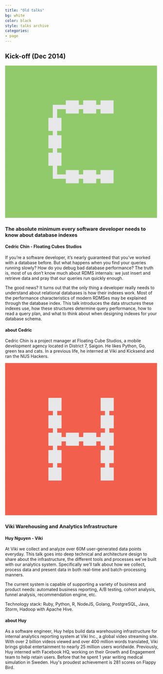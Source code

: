 ```yaml
---
title: "Old talks"
bg: white
color: black
style: talks archive
categories:
- page
---
```


## Kick-off (Dec 2014)

![logo](img/talk-c.jpg)

### The absolute minimum every software developer needs to know about database indexes

#### Cedric Chin - Floating Cubes Studios

If you’re a software developer, it’s nearly guaranteed that you’ve worked with a database before. But what happens when you find your queries running slowly? How do you debug bad database performance? The truth is, most of us don’t know much about RDMS internals: we just insert and retrieve data and pray that our queries run quickly enough.

The good news? It turns out that the only thing a developer really needs to understand about relational databases is how their indexes work. Most of the performance characteristics of modern RDMSes may be explained through the database index. This talk introduces the data structures these indexes use, how these structures determine query performance, how to read a query plan, and what to think about when designing indexes for your database schema.

#### about Cedric

Cedric Chin is a project manager at Floating Cube Studios, a mobile development agency located in District 7, Saigon. He likes Python, Go, green tea and cats. In a previous life, he interned at Viki and Kicksend and ran the NUS Hackers.

![logo](img/talk-h.jpg)

### Viki Warehousing and Analytics Infrastructure

#### Huy Nguyen - Viki

At Viki we collect and analyze over 60M user-generated data points everyday. This talk goes into deep technical and architecture design to share about the infrastructure, the different tools and processes we’ve built with our analytics system. Specifically we’ll talk about how we collect, process data and present data in both real-time and batch-processing manners.

The current system is capable of supporting a variety of business and product needs: automated business reporting, A/B testing, cohort analysis, funnel analysis, recommendation engine, etc.

Technology stack: Ruby, Python, R, NodeJS, Golang, PostgreSQL, Java, Storm, Hadoop with Apache Hive.

#### about Huy

As a software engineer, Huy helps build data warehousing infrastructure for internal analytics reporting system at Viki Inc., a global video streaming site. With over 2 billion videos viewed and over 400 million words translated, Viki brings global entertainment to nearly 25 million users worldwide. Previously, Huy interned with Facebook HQ, working on their Growth and Engagement team to help retain users. Before that he spent 1 year writing medical simulation in Sweden. Huy's proudest achievement is 281 scores on Flappy Bird.
